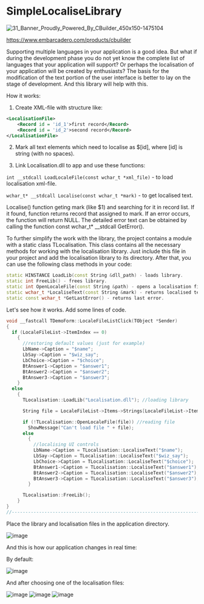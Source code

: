 # SimpleLocaliseLibrary
![31_Banner_Proudly_Powered_By_CBuilder_450x150-1475104](https://user-images.githubusercontent.com/33027745/120885678-cdc61380-c5f2-11eb-9603-71658ad1abdd.png)

https://www.embarcadero.com/products/cbuilder

Supporting multiple languages in your application is a good idea. But what if during the development phase you do not yet know the complete list of languages that your application will support? Or perhaps the localisation of your application will be created by enthusiasts? The basis for the modification of the text portion of the user interface is better to lay on the stage of development. And this library will help with this.

How it works:

1. Create XML-file with structure like:

```xml
<LocalisationFile>
	<Record id = 'id_1'>first record</Record>
	<Record id = 'id_2'>second record</Record>
</LocalisationFile>
```

2. Mark all text elements which need to localise as $[id], where [id] is string (with no spaces).

3. Link Localisation.dll to app and use these functions:
	
```int __stdcall LoadLocaleFile(const wchar_t *xml_file)``` - to load localisation xml-file.

```wchar_t* __stdcall Localise(const wchar_t *mark)``` - to get localised text.

Localise() function geting mark (like $1) and searching for it in record list. If it found, function returns record that assigned to mark. If an error occurs, the function will return NULL. The detailed error text can be obtained by calling the function const wchar_t* __stdcall GetError().
	
To further simplify the work with the library, the project contains a module with a static class TLocalisation. This class contains all the necessary methods for working with the localisation library. Just include this file in your project and add the localisation library to its directory. After that, you can use the following class methods in your code:
	
```c++
static HINSTANCE LoadLib(const String &dll_path) - loads library.
static int FreeLib() - frees library.
static int OpenLocaleFile(const String &path) - opens a localisation file and creates a set of localised text records.
static wchar_t *LocaliseText(const String &mark) - returns localised text.
static const wchar_t *GetLastError() - returns last error.
```
	
Let's see how it works. Add some lines of code.	

```c++
void __fastcall TDemoForm::LocaleFileListClick(TObject *Sender)
{
  if (LocaleFileList->ItemIndex == 0)
	{
	  //restoring default values (just for example)
	  LbName->Caption = "$name";
	  LbSay->Caption = "$wiz_say";
	  LbChoice->Caption = "$choice";
	  BtAnswer1->Caption = "$answer1";
	  BtAnswer2->Caption = "$answer2";
	  BtAnswer3->Caption = "$answer3";
	}
  else
	{
	  TLocalisation::LoadLib("Localisation.dll"); //loading library

	  String file = LocaleFileList->Items->Strings[LocaleFileList->ItemIndex] + ".xml";

	  if (!TLocalisation::OpenLocaleFile(file)) //reading file
		ShowMessage("Can't load file " + file);
	  else
		{
		  //localising UI controls
		  LbName->Caption = TLocalisation::LocaliseText("$name");
		  LbSay->Caption = TLocalisation::LocaliseText("$wiz_say");
		  LbChoice->Caption = TLocalisation::LocaliseText("$choice");
		  BtAnswer1->Caption = TLocalisation::LocaliseText("$answer1");
		  BtAnswer2->Caption = TLocalisation::LocaliseText("$answer2");
		  BtAnswer3->Caption = TLocalisation::LocaliseText("$answer3");
		}

	  TLocalisation::FreeLib();
	}
}
//---------------------------------------------------------------------------
```

Place the library and localisation files in the application directory.

![image](https://user-images.githubusercontent.com/33027745/120896680-4052e580-c62b-11eb-9f13-679b0a1182ad.png)
	
And this is how our application changes in real time:

By default:
	
![image](https://user-images.githubusercontent.com/33027745/120898017-ceca6580-c631-11eb-9244-3ba2e21ba088.png)
	
And after choosing one of the localisation files: 

![image](https://user-images.githubusercontent.com/33027745/120896451-4dbba000-c62a-11eb-9fe5-2863f32c44f6.png)
![image](https://user-images.githubusercontent.com/33027745/120896400-046b5080-c62a-11eb-9904-1f9a40629f00.png)
![image](https://user-images.githubusercontent.com/33027745/120896405-09300480-c62a-11eb-966b-c23cead9f1f7.png)


